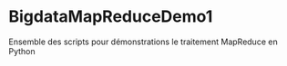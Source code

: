 # BigdataMapReduceDemo1
Ensemble des scripts pour démonstrations le traitement  MapReduce en Python
